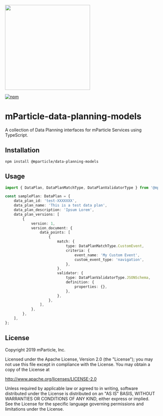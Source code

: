 <img src="https://static.mparticle.com/sdk/mp_logo_black.svg" width="280"><br>

[![npm](https://img.shields.io/npm/v/@mparticle/data-planning-models.svg?maxAge=2592000)](https://www.npmjs.com/package/@mparticle/data-planning-models)

# mParticle-data-planning-models

A collection of Data Planning interfaces for mParticle Services using TypeScript.

## Installation

```
npm install @mparticle/data-planning-models
```

## Usage

```typescript
import { DataPlan, DataPlanMatchType, DataPlanValidatorType } from '@mparticle/data-planning-models';

const samplePlan: DataPlan = {
    data_plan_id: 'test-XXXXXXX',
    data_plan_name: 'This is a test data plan',
    data_plan_description: 'Ipsum Lorem',
    data_plan_versions: [
        {
            version: 1,
            version_document: {
                data_points: [
                    {
                        match: {
                            type: DataPlanMatchType.CustomEvent,
                            criteria: {
                                event_name: 'My Custom Event',
                                custom_event_type: 'navigation',
                            },
                        },
                        validator: {
                            type: DataPlanValidatorType.JSONSchema,
                            definition: {
                                properties: {},
                            },
                        },
                    },
                ],
            },
        },
    ],
};
```

## License

Copyright 2019 mParticle, Inc.

Licensed under the Apache License, Version 2.0 (the "License");
you may not use this file except in compliance with the License.
You may obtain a copy of the License at

http://www.apache.org/licenses/LICENSE-2.0

Unless required by applicable law or agreed to in writing, software
distributed under the License is distributed on an "AS IS" BASIS,
WITHOUT WARRANTIES OR CONDITIONS OF ANY KIND, either express or implied.
See the License for the specific language governing permissions and
limitations under the License.
